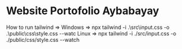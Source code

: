 # Website Portofolio Aybabayay

How to run tailwind => 
    Windows => npx tailwind -i .\src\input.css -o .\public\css\style.css --watc
    Linux   => npx tailwind -i ./src/input.css -o ./public/css/style.css --watch
